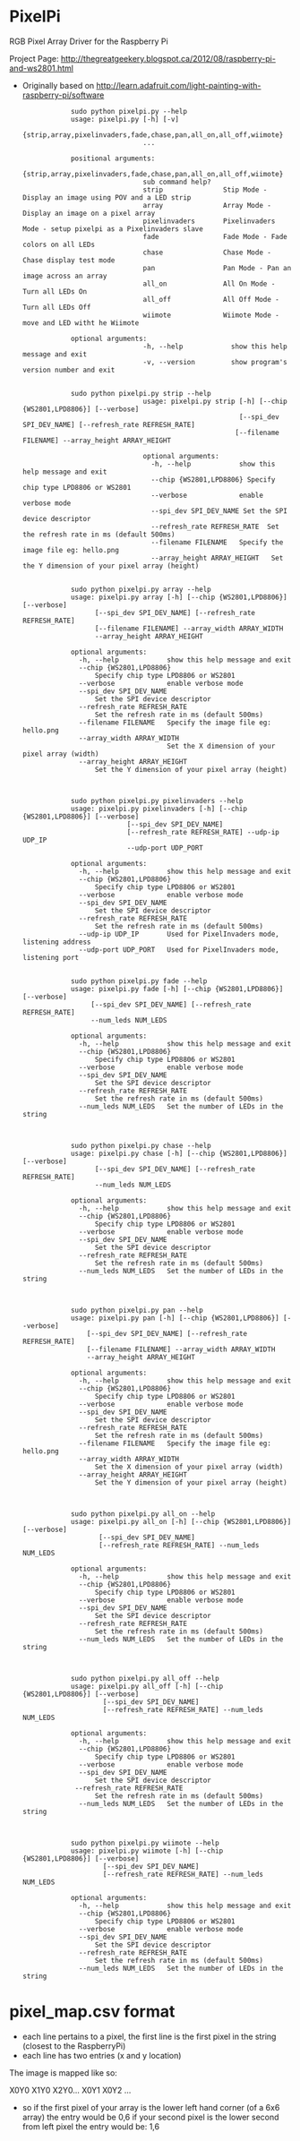 PixelPi
=======
RGB Pixel Array Driver for the Raspberry Pi

Project Page:
http://thegreatgeekery.blogspot.ca/2012/08/raspberry-pi-and-ws2801.html

- Originally based on http://learn.adafruit.com/light-painting-with-raspberry-pi/software


                  sudo python pixelpi.py --help
                  usage: pixelpi.py [-h] [-v]
                                    {strip,array,pixelinvaders,fade,chase,pan,all_on,all_off,wiimote}
                                    ...

                  positional arguments:
                                    {strip,array,pixelinvaders,fade,chase,pan,all_on,all_off,wiimote}
                                    sub command help?
                                    strip               Stip Mode - Display an image using POV and a LED strip
                                    array               Array Mode - Display an image on a pixel array
                                    pixelinvaders       Pixelinvaders Mode - setup pixelpi as a Pixelinvaders slave
                                    fade                Fade Mode - Fade colors on all LEDs
                                    chase               Chase Mode - Chase display test mode
                                    pan                 Pan Mode - Pan an image across an array
                                    all_on              All On Mode - Turn all LEDs On
                                    all_off             All Off Mode - Turn all LEDs Off
                                    wiimote             Wiimote Mode - move and LED witht he Wiimote

                  optional arguments:
                                    -h, --help            show this help message and exit
                                    -v, --version         show program's version number and exit


                  sudo python pixelpi.py strip --help 
                                    usage: pixelpi.py strip [-h] [--chip {WS2801,LPD8806}] [--verbose]
                                                            [--spi_dev SPI_DEV_NAME] [--refresh_rate REFRESH_RATE]
                                                           [--filename FILENAME] --array_height ARRAY_HEIGHT

                                    optional arguments:
                                      -h, --help            show this help message and exit
                                      --chip {WS2801,LPD8806} Specify chip type LPD8806 or WS2801
                                      --verbose             enable verbose mode
                                      --spi_dev SPI_DEV_NAME Set the SPI device descriptor
                                      --refresh_rate REFRESH_RATE  Set the refresh rate in ms (default 500ms)
                                      --filename FILENAME   Specify the image file eg: hello.png
                                      --array_height ARRAY_HEIGHT   Set the Y dimension of your pixel array (height)


                  sudo python pixelpi.py array --help 
                  usage: pixelpi.py array [-h] [--chip {WS2801,LPD8806}] [--verbose]
                        [--spi_dev SPI_DEV_NAME] [--refresh_rate REFRESH_RATE]
                        [--filename FILENAME] --array_width ARRAY_WIDTH
                        --array_height ARRAY_HEIGHT

                  optional arguments:
                    -h, --help            show this help message and exit
                    --chip {WS2801,LPD8806}
                        Specify chip type LPD8806 or WS2801
                    --verbose             enable verbose mode
                    --spi_dev SPI_DEV_NAME
                        Set the SPI device descriptor
                    --refresh_rate REFRESH_RATE
                        Set the refresh rate in ms (default 500ms)
                    --filename FILENAME   Specify the image file eg: hello.png
                    --array_width ARRAY_WIDTH
                                          Set the X dimension of your pixel array (width)
                    --array_height ARRAY_HEIGHT
                        Set the Y dimension of your pixel array (height)



                  sudo python pixelpi.py pixelinvaders --help 
                  usage: pixelpi.py pixelinvaders [-h] [--chip {WS2801,LPD8806}] [--verbose]
                                [--spi_dev SPI_DEV_NAME]
                                [--refresh_rate REFRESH_RATE] --udp-ip UDP_IP
                                --udp-port UDP_PORT

                  optional arguments:
                    -h, --help            show this help message and exit
                    --chip {WS2801,LPD8806}
                        Specify chip type LPD8806 or WS2801
                    --verbose             enable verbose mode
                    --spi_dev SPI_DEV_NAME
                        Set the SPI device descriptor
                    --refresh_rate REFRESH_RATE
                        Set the refresh rate in ms (default 500ms)
                    --udp-ip UDP_IP       Used for PixelInvaders mode, listening address
                    --udp-port UDP_PORT   Used for PixelInvaders mode, listening port


                  sudo python pixelpi.py fade --help 
                  usage: pixelpi.py fade [-h] [--chip {WS2801,LPD8806}] [--verbose]
                       [--spi_dev SPI_DEV_NAME] [--refresh_rate REFRESH_RATE]
                       --num_leds NUM_LEDS

                  optional arguments:
                    -h, --help            show this help message and exit
                    --chip {WS2801,LPD8806}
                        Specify chip type LPD8806 or WS2801
                    --verbose             enable verbose mode
                    --spi_dev SPI_DEV_NAME
                        Set the SPI device descriptor
                    --refresh_rate REFRESH_RATE
                        Set the refresh rate in ms (default 500ms)
                    --num_leds NUM_LEDS   Set the number of LEDs in the string



                  sudo python pixelpi.py chase --help 
                  usage: pixelpi.py chase [-h] [--chip {WS2801,LPD8806}] [--verbose]
                        [--spi_dev SPI_DEV_NAME] [--refresh_rate REFRESH_RATE]
                        --num_leds NUM_LEDS

                  optional arguments:
                    -h, --help            show this help message and exit
                    --chip {WS2801,LPD8806}
                        Specify chip type LPD8806 or WS2801
                    --verbose             enable verbose mode
                    --spi_dev SPI_DEV_NAME
                        Set the SPI device descriptor
                    --refresh_rate REFRESH_RATE
                        Set the refresh rate in ms (default 500ms)
                    --num_leds NUM_LEDS   Set the number of LEDs in the string



                  sudo python pixelpi.py pan --help 
                  usage: pixelpi.py pan [-h] [--chip {WS2801,LPD8806}] [--verbose]
                      [--spi_dev SPI_DEV_NAME] [--refresh_rate REFRESH_RATE]
                      [--filename FILENAME] --array_width ARRAY_WIDTH
                      --array_height ARRAY_HEIGHT

                  optional arguments:
                    -h, --help            show this help message and exit
                    --chip {WS2801,LPD8806}
                        Specify chip type LPD8806 or WS2801
                    --verbose             enable verbose mode
                    --spi_dev SPI_DEV_NAME
                        Set the SPI device descriptor
                    --refresh_rate REFRESH_RATE
                        Set the refresh rate in ms (default 500ms)
                    --filename FILENAME   Specify the image file eg: hello.png
                    --array_width ARRAY_WIDTH
                        Set the X dimension of your pixel array (width)
                    --array_height ARRAY_HEIGHT
                        Set the Y dimension of your pixel array (height)



                  sudo python pixelpi.py all_on --help 
                  usage: pixelpi.py all_on [-h] [--chip {WS2801,LPD8806}] [--verbose]
                         [--spi_dev SPI_DEV_NAME]
                         [--refresh_rate REFRESH_RATE] --num_leds NUM_LEDS

                  optional arguments:
                    -h, --help            show this help message and exit
                    --chip {WS2801,LPD8806}
                        Specify chip type LPD8806 or WS2801
                    --verbose             enable verbose mode
                    --spi_dev SPI_DEV_NAME
                        Set the SPI device descriptor
                    --refresh_rate REFRESH_RATE
                        Set the refresh rate in ms (default 500ms)
                    --num_leds NUM_LEDS   Set the number of LEDs in the string



                  sudo python pixelpi.py all_off --help 
                  usage: pixelpi.py all_off [-h] [--chip {WS2801,LPD8806}] [--verbose]
                          [--spi_dev SPI_DEV_NAME]
                          [--refresh_rate REFRESH_RATE] --num_leds NUM_LEDS

                  optional arguments:
                    -h, --help            show this help message and exit
                    --chip {WS2801,LPD8806}
                        Specify chip type LPD8806 or WS2801
                    --verbose             enable verbose mode
                    --spi_dev SPI_DEV_NAME
                        Set the SPI device descriptor
                   --refresh_rate REFRESH_RATE
                        Set the refresh rate in ms (default 500ms)
                    --num_leds NUM_LEDS   Set the number of LEDs in the string



                  sudo python pixelpi.py wiimote --help 
                  usage: pixelpi.py wiimote [-h] [--chip {WS2801,LPD8806}] [--verbose]
                          [--spi_dev SPI_DEV_NAME]
                          [--refresh_rate REFRESH_RATE] --num_leds NUM_LEDS

                  optional arguments:
                    -h, --help            show this help message and exit
                    --chip {WS2801,LPD8806}
                        Specify chip type LPD8806 or WS2801
                    --verbose             enable verbose mode
                    --spi_dev SPI_DEV_NAME
                        Set the SPI device descriptor
                    --refresh_rate REFRESH_RATE
                        Set the refresh rate in ms (default 500ms)
                    --num_leds NUM_LEDS   Set the number of LEDs in the string

pixel_map.csv format
===================
- each line pertains to a pixel, the first line is the first pixel in the string (closest to the RaspberryPi)
- each line has two entries (x and y location)


The image is mapped like so:

X0Y0 X1Y0 X2Y0...
X0Y1
X0Y2
...

- so if the first pixel of your array is the lower left hand corner (of a 6x6 array) the entry would be
0,6
if your second pixel is the lower second from left pixel the entry would be:
1,6 


